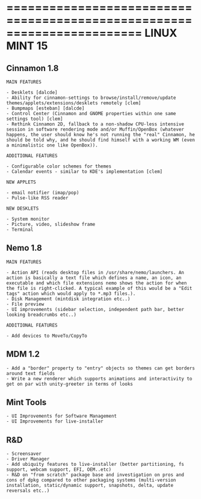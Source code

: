 
=======================================================================
LINUX MINT 15
=======================================================================

Cinnamon 1.8
------------

    MAIN FEATURES

    - Desklets [dalcde]
    - Ability for cinnamon-settings to browse/install/remove/update themes/applets/extensions/desklets remotely [clem]
    - Bumpmaps [esteban] [dalcde]
    - Control Center (Cinnamon and GNOME properties within one same settings tool) [clem]
    - Rethink Cinnamon 2D, fallback to a non-shadow CPU-less intensive session in software rendering mode and/or Muffin/OpenBox (whatever happens, the user should know he's not running the "real" Cinnamon, he should be told why, and he should find himself with a working WM (even a minimalistic one like OpenBox)).
    
    ADDITIONAL FEATURES
    
    - Configurable color schemes for themes
    - Calendar events - similar to KDE's implementation [clem]
    
    NEW APPLETS
    
    - email notifier (imap/pop)
    - Pulse-like RSS reader
    
    NEW DESKLETS
    
    - System monitor
    - Picture, video, slideshow frame
    - Terminal    

Nemo 1.8
--------

    MAIN FEATURES

    - Action API (reads desktop files in /usr/share/nemo/launchers. An action is basically a text file which defines a name, an icon, an executable and which file extensions nemo shows the action for when the file is right-clicked. A typical example of this would be a "Edit tags" action which would apply to *.mp3 files.). 
    - Disk Management (mintdisk integration etc..)
    - File preview
    - UI improvements (sidebar selection, independent path bar, better looking breadcrumbs etc..)    

    ADDITIONAL FEATURES
    
    - Add devices to MoveTo/CopyTo

MDM 1.2
-------

    - Add a "border" property to "entry" objects so themes can get borders around text fields
    - Write a new renderer which supports animations and interactivity to get on par with unity-greeter in terms of looks

Mint Tools
----------

    - UI Improvements for Software Management
    - UI Improvements for live-installer

R&D
---

    - Screensaver
    - Driver Manager
    - Add ubiquity features to live-installer (better partitioning, fs support, webcam support, EFI, OEM..etc)
    - R&D on "from scratch" package base and investigation on pros and cons of dpkg compared to other packaging systems (multi-version installation, static/dynamic support, snapshots, delta, update reversals etc..)
